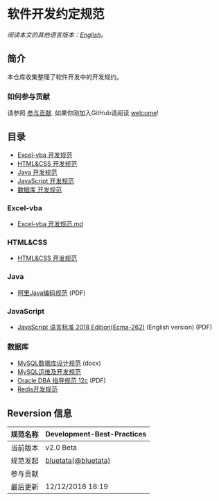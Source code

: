 # 软件开发约定规范

*阅读本文的其他语言版本：[English](README-en.md)。*

## 简介
本仓库收集整理了软件开发中的开发规约。

### 如何参与贡献

请参照 [参与贡献](/CONTRIBUTING.md). 如果你刚加入GitHub请阅读 [welcome](/HOWTO.md)!

## 目录

* [Excel-vba 开发规范](#Excel-vba)
* [HTML&CSS 开发规范](#HTMLCSS)
* [Java 开发规范](#Java)
* [JavaScript 开发规范](#JavaScript)
* [数据库 开发规范](#数据库)


### Excel-vba

* [Excel-vba 开发规范.md](/doc/source/Database/Excel-vba%20Language%20Specification.md)


### HTML&CSS

* [HTML&CSS 开发规范](/doc/source/HTML&CSS/HTML&CSS%20Language%20Specification.md)


### Java

* [阿里Java编码规范](/doc/source/Java) (PDF)


### JavaScript

* [JavaScript 语言标准 2018 Edition(Ecma-262)](/doc/source/JavaScript/) (English version) (PDF)


### 数据库

* [MySQL数据库设计规范](/doc/source/Database/) (docx)
* [MySQL运维及开发规范](/doc/source/Database/MySQL运维及开发规范.md)
* [Oracle DBA 指导规范 12c](/doc/source/Database/) (PDF)
* [Redis开发规范](/doc/source/Database/Redis开发规范.md)



## Reversion 信息

规范名称 | Development-Best-Practices
--------|------|
当前版本 | v2.0 Beta
规范发起 | [bluetata(@bluetata)](https://blog.csdn.net/dietime1943)
参与贡献 |  
最后更新 | 12/12/2018 18:19
